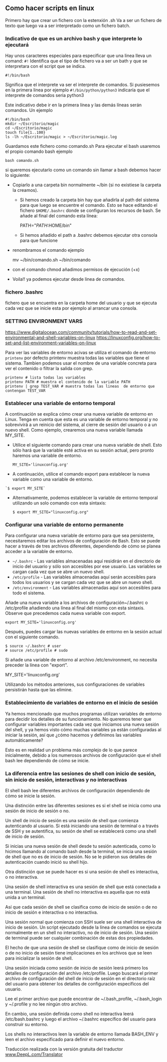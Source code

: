 ## Como hacer scripts en linux
Primero hay que crear un fichero con la estenxión .sh
Va a ser un fichero de texto que luego va a ser interpretado como un fichero batch.

### Indicativo de que es un archivo bash y que interprete lo ejecutará

Hay unos caracteres especiales para especificar que una linea lleva un comand: `#!` Identifica que el tipo de fichero va a ser un bath y que se interpretara con el script que se indica.

    #!/bin/bash

Significa que el interprete va ser el interprete de comandos. Si pusiesemos en la primera linea por ejemplo `#!/bin/python/python3` indicaría que el interprete de comandos seria python3

Este indicativo debe ir en la primera línea y las demás líneas serán comandos. Un ejemplo

    #!/bin/bash
    mkdir ~/Escritorio/magic
    cd ~/Escritorio/magic
    touch file{1..100}
    ls -lh ~/Escritorio/magic > ~/Escritorio/magic.log

Guardamos este fichero como comando.sh
Para ejecutar el bash usaremos el propio comando bash ejemplo

    bash comando.sh

si queremos ejecutarlo como un comando sin llamar a bash debemos hacer lo siguiente:
* Copiarlo a una carpeta bin normalmente ~/bin (si no existiese la carpeta la creamos).
  * Si hemos creado la carpeta bin hay que añadirla al path del sistema para que luego se encuentre el comando. Esto se hace editando el fichero `$HOME/.bashrc` donde se configuran los recursos de bash. Se añade al final del comando esta línea:

      PATH="$PATH:$HOME/bin"

  * Si hemos añadido el path a .bashrc debemos ejecutar otra consola para que funcione

* renombramos el comando ejemplo

    mv ~/bin/comando.sh ~/bin/comando

* con el comando  chmod añadimos permisos de ejecución (+x)
* Voila!! ya podemos ejecutar desde linea de comandos.


### fichero .bashrc
fichero que se encuentra en la carpeta home del usuario y que se ejecuta cada vez que se inicie esta por ejemplo al arrancar una consola.

### SETTING ENVIRONMENT VARS
https://www.digitalocean.com/community/tutorials/how-to-read-and-set-environmental-and-shell-variables-on-linux
https://linuxconfig.org/how-to-set-and-list-environment-variables-on-linux

Para ver las variables de entorno acivas se utiliza el comando de entorno `printenv` por defecto printenv muestra todas las variables que tiene el sistema. Tambien podemos usar el nombre de una  variable concreta para ver el contenido o filtrar la salida con grep.
```
printenv # lista todas las variables
printenv PATH # muestra el contenido de la variable PATH
printenv | grep TEST_VAR # muestra todas las lineas  de entorno que contengan TEST_VAR

```

### Establecer una variable de entorno temporal

A continuación se explica cómo crear una nueva variable de entorno en Linux. Tenga en cuenta que esta es una variable de entorno temporal y no sobrevivirá a un reinicio del sistema, al cierre de sesión del usuario o a un nuevo shell. Como ejemplo, crearemos una nueva variable llamada MY_SITE.

  * Utilice el siguiente comando para crear una nueva variable de shell. Esto sólo hará que la variable esté activa en su sesión actual, pero pronto haremos una variable de entorno.

    `MY_SITE='linuxconfig.org'`

   * A continuación, utilice el comando export para establecer la nueva variable como una variable de entorno.

    `$ export MY_SITE`

  * Alternativamente, podemos establecer la variable de entorno temporal utilizando un solo comando con esta sintaxis:

    `$ export MY_SITE="linuxconfig.org"`

### Configurar una variable de entorno permanente

Para configurar una nueva variable de entorno para que sea persistente, necesitaremos editar los archivos de configuración de Bash. Esto se puede hacer a través de tres archivos diferentes, dependiendo de cómo se planea acceder a la variable de entorno.

* `~/.bashrc` - Las variables almacenadas aquí residirán en el directorio de inicio del usuario y sólo son accesibles por ese usuario. Las variables se cargan cada vez que se abre un nuevo shell.
* `/etc/profile` - Las variables almacenadas aquí serán accesibles para todos los usuarios y se cargan cada vez que se abre un nuevo shell.
* `/etc/environment` - Las variables almacenadas aquí son accesibles para todo el sistema.

Añade una nueva variable a los archivos de configuración~/.bashrc o /etc/profile añadiendo una línea al final del mismo con esta sintaxis. Observe que precedemos cada nueva variable con export.
```
export MY_SITE='linuxconfig.org'
```

Después, puedes cargar las nuevas variables de entorno en la sesión actual con el siguiente comando.
```
$ source ~/.bashrc # user
# source /etc/profile # sudo
```

Si añade una variable de entorno al archivo /etc/environment, no necesita preceder la línea con "export".

MY_SITE='linuxconfig.org'

Utilizando los métodos anteriores, sus configuraciones de variables persistirán hasta que las elimine.

### Establecimiento de variables de entorno en el inicio de sesión

Ya hemos mencionado que muchos programas utilizan variables de entorno para decidir los detalles de su funcionamiento. No queremos tener que configurar variables importantes cada vez que iniciamos una nueva sesión del shell, y ya hemos visto cómo muchas variables ya están configuradas al iniciar la sesión, así que ¿cómo hacemos y definimos las variables automáticamente?

Esto es en realidad un problema más complejo de lo que parece inicialmente, debido a los numerosos archivos de configuración que el shell bash lee dependiendo de cómo se inicie.

### La diferencia entre las sesiones de shell con inicio de sesión, sin inicio de sesión, interactivas y no interactivas

El shell bash lee diferentes archivos de configuración dependiendo de cómo se inicie la sesión.

Una distinción entre las diferentes sesiones es si el shell se inicia como una sesión de inicio de sesión o no.

Un shell de inicio de sesión es una sesión de shell que comienza autenticando al usuario. Si está iniciando una sesión de terminal o a través de SSH y se autentifica, su sesión de shell se establecerá como una shell de inicio de sesión.

Si inicias una nueva sesión de shell desde tu sesión autenticada, como lo hicimos llamando al comando bash desde la terminal, se inicia una sesión de shell que no es de inicio de sesión. No se le pidieron sus detalles de autenticación cuando inició su shell hijo.

Otra distinción que se puede hacer es si una sesión de shell es interactiva, o no interactiva.

Una sesión de shell interactiva es una sesión de shell que está conectada a una terminal. Una sesión de shell no interactiva es aquella que no está unida a un terminal.

Así que cada sesión de shell se clasifica como de inicio de sesión o de no inicio de sesión e interactiva o no interactiva.

Una sesión normal que comienza con SSH suele ser una shell interactiva de inicio de sesión. Un script ejecutado desde la línea de comandos se ejecuta normalmente en un shell no interactivo, no de inicio de sesión. Una sesión de terminal puede ser cualquier combinación de estas dos propiedades.

El hecho de que una sesión de shell se clasifique como de inicio de sesión o de no inicio de sesión tiene implicaciones en los archivos que se leen para inicializar la sesión de shell.

Una sesión iniciada como sesión de inicio de sesión leerá primero los detalles de configuración del archivo /etc/profile. Luego buscará el primer archivo de configuración del shell de inicio de sesión en el directorio raíz del usuario para obtener los detalles de configuración específicos del usuario.

Lee el primer archivo que puede encontrar de ~/.bash_profile, ~/.bash_login y ~/.profile y no lee ningún otro archivo.

En cambio, una sesión definida como shell no interactiva leerá /etc/bash.bashrc y luego el archivo ~/.bashrc específico del usuario para construir su entorno.

Los shells no interactivos leen la variable de entorno llamada BASH_ENV y leen el archivo especificado para definir el nuevo entorno.

Traducción realizada con la versión gratuita del traductor www.DeepL.com/Translator
